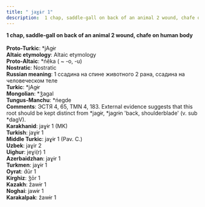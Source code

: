 ```yaml
---
title: " jaɣɨr 1"
description:  1 chap, saddle-gall on back of an animal 2 wound, chafe on human body
---
```

<p data-pagefind-weight="0.5">
<strong> 1 chap, saddle-gall on back of an animal 2 wound, chafe on human body</strong><br><br>
<strong>Proto-Turkic</strong>:  *jAgɨr<br>
<strong>Altaic etymology</strong>:  Altaic etymology<br>
<strong> Proto-Altaic</strong>:  *ńĕka ( ~ -o, -u)<br>
<strong>Nostratic</strong>:  Nostratic<br>
<strong>Russian meaning</strong>:  1 ссадина на спине животного 2 рана, ссадина на человеческом теле<br>
<strong>Turkic</strong>:  *jAgɨr<br>
<strong>Mongolian</strong>:  *ǯagal<br>
<strong>Tungus-Manchu</strong>:  *ńegde<br>
<strong>Comments</strong>:  ЭСТЯ 4, 65, TMN 4, 183. External evidence suggests that this root should be kept distinct from *jagɨr, *jagrɨn 'back, shoulderblade' (v. sub *dagV).<br>
<strong>Karakhanid</strong>:  jaɣɨr 1 (MK)<br>
<strong>Turkish</strong>:  jaɣɨr 1<br>
<strong>Middle Turkic</strong>:  jaɣɨr 1 (Pav. C.)<br>
<strong>Uzbek</strong>:  jaɣir 2<br>
<strong>Uighur</strong>:  jeɣi(r) 1<br>
<strong>Azerbaidzhan</strong>:  jaɣɨr 1<br>
<strong>Turkmen</strong>:  jaɣɨr 1<br>
<strong>Oyrat</strong>:  d́ūr 1<br>
<strong>Kirghiz</strong>:  ǯōr 1<br>
<strong>Kazakh</strong>:  žawɨr 1<br>
<strong>Noghai</strong>:  jawɨr 1<br>
<strong>Karakalpak</strong>:  žawɨr 1<br>

</p>
